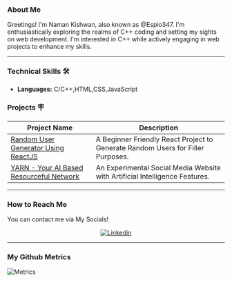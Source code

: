 <!--- Banner --->
<!---<img src="https://github.com/Espio347/PrivateGitProfileStuff/blob/main/bannessr.gif" alt="welcome_banner">
<hr></hr>--->
  
<!--- About Section --->
### About Me
  
Greetings! I'm Naman Kishwan, also known as @Espio347. I'm enthusiastically exploring the realms of C++ coding and setting my sights on web development. I'm interested in C++ while actively engaging in web projects to enhance my skills.
<hr></hr>

### Technical Skills 🛠

- **Languages:** C/C++,HTML,CSS,JavaScript

### Projects 🪧  

| Project Name | Description |
| -- | -- |
| [Random User Generator Using ReactJS](https://github.com/Espio347/Random-User-Generator-Using-React) | A Beginner Friendly React Project to Generate Random Users for Filler Purposes. |
| [YARN - Your AI Based Resourceful Network](https://github.com/Espio347/YARN-Your-AI-Based-Resourceful-Network) | An Experimental Social Media Website with Artificial Intelligence Features. |



<hr></hr>  

<!--- My Social Handles --->
  
<h3 align="left">How to Reach Me</h3>
You can contact me via My Socials!
 
<p align="center">
    <a href="https://www.linkedin.com/in/naman-kishwan-6a9123239/">
        <img src="https://img.shields.io/badge/Linkedin-%230077B5.svg?style=for-the-badge&logo=linkedin&logoColor=A5C9CA" alt="Linkedin" />
    </a>
</p>
<hr></hr>
<!--- Github Metrics --->  
  
<h3 align="left">My Github Metrics</h3>

![Metrics](https://metrics.lecoq.io/Espio347?template=classic&base.header=0&gists=1&lines=1)  
  
